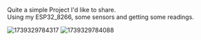 Quite a simple Project I'd like to share.  
    Using my ESP32_8266, some sensors and getting some readings.

![1739329784317](https://github.com/user-attachments/assets/919c1281-5a20-4b43-9961-93c88aa79e0b)
![1739329784088](https://github.com/user-attachments/assets/4ae749d8-a5cc-45f9-a51f-57b6529adcc1)
